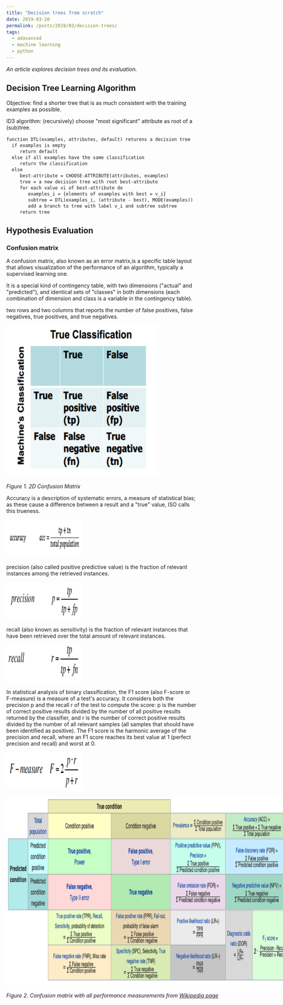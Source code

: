 ```yaml
---
title: "Decision trees from scratch"
date: 2019-03-20
permalink: /posts/2019/03/decision-trees/
tags:
  - adavanced
  - machine learning
  - python
---
```


_An article explores decision trees and its evaluation._


## Decision Tree Learning Algorithm
Objective: find a shorter tree that is as much consistent with the training examples as possible.

ID3 algorithm: (recursively) choose "most significant" attribute as root of a (sub)tree.
```
function DTL(examples, attributes, default) returens a decision tree
  if examples is empty 
     return default
  else if all examples have the same classification 
     return the classification
  else 
     best-attribute = CHOOSE-ATTRIBUTE(attributes, examples)
     tree = a new decision tree with root best-attribute
     for each value vi of best-attribute do
        examples_i = {elements of examples with best = v_i}
        subtree = DTL(examples_i, (attribute - best), MODE(examples))
        add a branch to tree with label v_i and subtree subtree
     return tree
```

## Hypothesis Evaluation
### Confusion matrix
A confusion matrix, also known as an error matrix,is a specific table layout that allows visualization of the performance of an algorithm, typically a supervised learning one.

It is a special kind of contingency table, with two dimensions ("actual" and "predicted"), and identical sets of "classes" in both dimensions (each combination of dimension and class is a variable in the contingency table).

two rows and two columns that reports the number of false positives, false negatives, true positives, and true negatives. 


<div class="wp-caption aligncenter" style="width: 400px; border: 0;">
  <p>
    <img class="aligncenter" src="/images/confusionmatrix2D.png" width="400" height="400" />
  </p>
  <p class="wp-caption-text">
    <em>Figure 1. 2D Confusion Matrix</em>
  </p>
</div>

Accuracy is a description of systematic errors, a measure of statistical bias; as these cause a difference between a result and a "true" value, ISO calls this trueness.

<div class="wp-caption aligncenter" style="width: 200px; border: 0;">
  <p>
    <img class="aligncenter" src="/images/eq0.png" width="200" height="100" />
  </p>
</div>

precision (also called positive predictive value) is the fraction of relevant instances among the retrieved instances.

<div class="wp-caption aligncenter" style="width: 200px; border: 0;">
  <p>
    <img class="aligncenter" src="/images/eq1.png" width="200" height="100" />
  </p>
</div>
recall (also known as sensitivity) is the fraction of relevant instances that have been retrieved over the total amount of relevant instances.

<div class="wp-caption aligncenter" style="width: 200px; border: 0;">
  <p>
    <img class="aligncenter" src="/images/eq2.png" width="200" height="100" />
  </p>
</div>


In statistical analysis of binary classification, the F1 score (also F-score or F-measure) is a measure of a test's accuracy. It considers both the precision p and the recall r of the test to compute the score: p is the number of correct positive results divided by the number of all positive results returned by the classifier, and r is the number of correct positive results divided by the number of all relevant samples (all samples that should have been identified as positive). The F1 score is the harmonic average of the precision and recall, where an F1 score reaches its best value at 1 (perfect precision and recall) and worst at 0.

<div class="wp-caption aligncenter" style="width: 200px; border: 0;">
  <p>
    <img class="aligncenter" src="/images/eq3.png" width="200" height="100" />
  </p>
</div>

<div class="wp-caption aligncenter" style="width: 750px; border: 0;">
  <p>
    <img class="aligncenter" src="/images/ConfusionMatrix.png" width="750" height="500" />
  </p>
  
  <p class="wp-caption-text">
    <em>Figure 2. Confusion matrix with all performance measurements from <a href="https://en.wikipedia.org/wiki/Confusion_matrix">Wikipedia page</a></em>
  </p>
</div>

